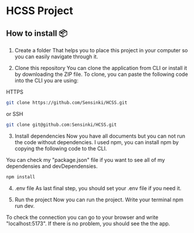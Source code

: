 
# HCSS Project

## How to install 📦
1. Create a folder
That helps you to place this project in your computer so you can easily navigate through it.

2. Clone this repository
You can clone the application from CLI or install it by downloading the ZIP file. To clone, you can paste the following code into the CLI you are using:

HTTPS
```bash
git clone https://github.com/Sensinki/HCSS.git
```

or SSH
```bash
git clone git@github.com:Sensinki/HCSS.git
```

3. Install dependencies
Now you have all documents but you can not run the code without dependencies. I used npm, you can install npm by copying the following code to the CLI.

You can check my "package.json" file if you want to see all of my dependensies and devDependensies.

```bash
npm install
```

4. .env file
As last final step, you should set your .env file if you need it.

5. Run the project
Now you can run the project. Write your terminal npm run dev.

To check the connection you can go to your browser and write "localhost:5173". If there is no problem, you should see the the app.

